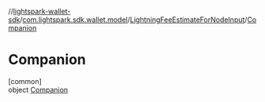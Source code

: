 //[lightspark-wallet-sdk](../../../../index.md)/[com.lightspark.sdk.wallet.model](../../index.md)/[LightningFeeEstimateForNodeInput](../index.md)/[Companion](index.md)

# Companion

[common]\
object [Companion](index.md)
